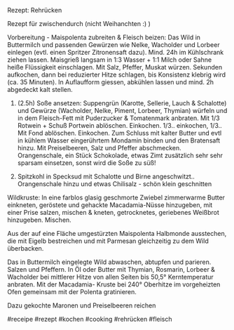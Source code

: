Rezept: Rehrücken

Rezept für zwischendurch (nicht Weihanchten :) )

Vorbereitung - Maispolenta zubreiten & Fleisch beizen: Das Wild in Buttermilch und passenden Gewürzen wie Nelke, Wacholder und Lorbeer einlegen (evtl. einen Spritzer Zitronensaft dazu). Mind. 24h im Kühlschrank ziehen lassen. Maisgrieß langsam in 1:3 Wasser + 1:1 Milch oder Sahne heiße Flüssigkeit einschlagen. Mit Salz, Pfeffer, Muskat würzen. Sekunden aufkochen, dann bei reduzierter Hitze schlagen, bis Konsistenz klebrig wird (ca. 35 Minuten). In Auflaufform giessen, abkühlen lassen und mind. 2h abgedeckt kalt stellen.

1. (2.5h) Soße ansetzen: Suppengrün (Karotte, Sellerie, Lauch & Schalotte) und Gewürze (Wacholder, Nelke, Piment, Lorbeer, Thymian) würfeln und in dem Fleisch-Fett mit Puderzucker & Tomatenmark anbraten. Mit 1/3 Rotwein + Schuß Portwein ablöschen. Einkochen. 1/3.. einkochen, 1/3.. Mit Fond ablöschen. Einkochen. Zum Schluss mit kalter Butter und evtl in kühlem Wasser eingerührtem Mondamin binden und den Bratensaft hinzu. Mit Preiselbeeren, Salz und Pfeffer abschmecken. Orangenschale, ein Stück Schokolade, etwas Zimt zusätzlich sehr sehr sparsam einsetzen, sonst wird die Soße zu süß!

2. Spitzkohl in Specksud mit Schalotte und Birne angeschwitzt.. Orangenschale hinzu und etwas Chilisalz - schön klein geschnitten

Wildkruste: In eine farblos glasig geschmorte Zwiebel zimmerwarme Butter einkneten, geröstete und gehackte Macadamia-Nüsse hinzugeben, mit einer Prise salzen, mischen & kneten, getrocknetes, geriebenes Weißbrot hinzugeben. Mischen.

Aus der auf eine Fläche umgestürzten Maispolenta Halbmonde ausstechen, die mit Eigelb bestreichen und mit Parmesan gleichzeitig zu dem Wild überbacken.

Das in Buttermilch eingelegte Wild abwaschen, abtupfen und parieren. Salzen und Pfeffern. In Öl oder Butter mit Thymian, Rosmarin, Lorbeer & Wacholder bei mittlerer Hitze von allen Seiten bis 50,5° Kerntemperatur anbraten. Mit der Macadamia- Kruste bei 240° Oberhitze im vorgeheizten Ofen gemeinsam mit der Polenta gratinieren.

Dazu gekochte Maronen und Preiselbeeren reichen

#receipe #rezept #kochen #cooking #rehrücken #fleisch 

